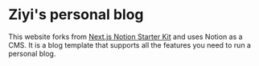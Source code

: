 # Ziyi's personal blog

This website forks from [Next.js Notion Starter Kit](https://github.com/transitive-bullshit/nextjs-notion-starter-kit?tab=readme-ov-file) and uses Notion as a CMS. It is a blog template that supports all the features you need to run a personal blog.